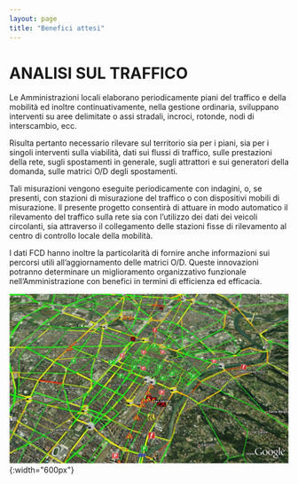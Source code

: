 ```yaml
---
layout: page
title: "Benefici attesi"
---
```

# ANALISI SUL TRAFFICO

Le Amministrazioni locali elaborano periodicamente piani del traffico e della mobilità ed inoltre continuativamente, nella gestione ordinaria, sviluppano interventi su aree delimitate o assi stradali, incroci, rotonde, nodi di interscambio, ecc.

Risulta pertanto necessario rilevare sul territorio sia per i piani, sia per i singoli interventi sulla viabilità, dati sui flussi di traffico, sulle prestazioni della rete, sugli spostamenti in generale, sugli attrattori e sui generatori della domanda, sulle matrici O/D degli spostamenti.

Tali misurazioni vengono eseguite periodicamente con indagini, o, se presenti, con stazioni di misurazione del traffico o con dispositivi mobili di misurazione. ll presente progetto consentirà di attuare in modo automatico il rilevamento del traffico sulla rete sia con l’utilizzo dei dati dei veicoli circolanti, sia attraverso il collegamento delle stazioni fisse di rilevamento al centro di controllo locale della mobilità.

I dati FCD hanno inoltre la particolarità di fornire anche informazioni sui percorsi utili all’aggiornamento delle matrici O/D. Queste innovazioni potranno determinare un miglioramento organizzativo funzionale nell’Amministrazione con benefici in termini di efficienza ed efficacia.

![Immagine del grafo stradale](images/movida.jpg "grafo stradale"){:width="600px"}